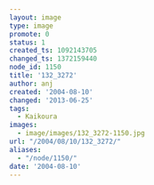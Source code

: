 ```yaml
---
layout: image
type: image
promote: 0
status: 1
created_ts: 1092143705
changed_ts: 1372159440
node_id: 1150
title: '132_3272'
author: anj
created: '2004-08-10'
changed: '2013-06-25'
tags:
  - Kaikoura
images:
  - image/images/132_3272-1150.jpg
url: "/2004/08/10/132_3272/"
aliases:
  - "/node/1150/"
date: '2004-08-10'
---
```


